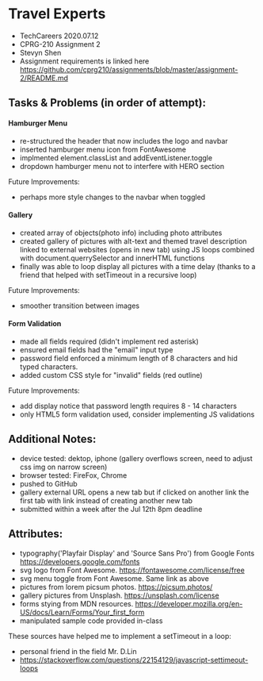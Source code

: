 # Travel Experts 
- TechCareers 2020.07.12
- CPRG-210 Assignment 2
- Stevyn Shen
- Assignment requirements is linked here https://github.com/cprg210/assignments/blob/master/assignment-2/README.md


## Tasks & Problems (in order of attempt):

#### Hamburger Menu
- re-structured the header that now includes the logo and navbar
- inserted hamburger menu icon from FontAwesome
- implmented element.classList and addEventListener.toggle 
- dropdown hamburger menu not to interfere with HERO section

Future Improvements:
- perhaps more style changes to the navbar when toggled

#### Gallery
- created array of objects(photo info) including photo attributes
- created gallery of pictures with alt-text and themed travel description linked to external websites (opens in new tab) using JS loops combined with document.querrySelector and innerHTML functions
- finally was able to loop display all pictures with a time delay (thanks to a friend that helped with setTimeout in a recursive loop)

Future Improvements:
- smoother transition between images

#### Form Validation
- made all fields required (didn't implement red asterisk)
- ensured email fields had the "email" input type
- password field enforced a minimum length of 8 characters and hid typed characters. 
- added custom CSS style for "invalid" fields (red outline)

Future Improvements:
- add display notice that password length requires 8 - 14 characters
- only HTML5 form validation used, consider implementing JS validations


## Additional Notes:
- device tested: dektop, iphone (gallery overflows screen, need to adjust css img on narrow screen)
- browser tested: FireFox, Chrome
- pushed to GitHub
- gallery external URL opens a new tab but if clicked on another link the first tab with link instead of creating another new tab
- submitted within a week after the Jul 12th 8pm deadline


## Attributes: 
- typography('Playfair Display' and 'Source Sans Pro') from Google Fonts https://developers.google.com/fonts
- svg logo from Font Awesome. https://fontawesome.com/license/free
- svg menu toggle from Font Awesome. Same link as above
- pictures from lorem picsum photos. https://picsum.photos/
- gallery pictures from Unsplash. https://unsplash.com/license
- forms stying from MDN resources. https://developer.mozilla.org/en-US/docs/Learn/Forms/Your_first_form
- manipulated sample code provided in-class

These sources have helped me to implement a setTimeout in a loop:
- personal friend in the field Mr. D.Lin
- https://stackoverflow.com/questions/22154129/javascript-settimeout-loops







